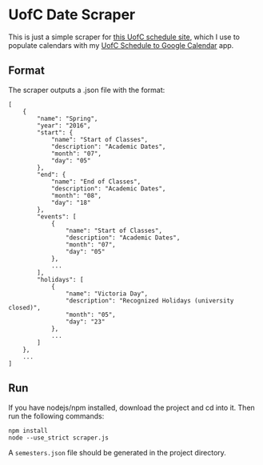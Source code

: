 # UofC Date Scraper

This is just a simple scraper for [this UofC schedule site](https://www.ucalgary.ca/pubs/calendar/current/academic-schedule.html), which I use to populate calendars with my [UofC Schedule to Google Calendar](http://schedule.blakemealey.ca) app.

## Format

The scraper outputs a .json file with the format:

	[
		{
			"name": "Spring",
			"year": "2016",
			"start": {
				"name": "Start of Classes",
				"description": "Academic Dates",
				"month": "07",
				"day": "05"
			},
			"end": {
				"name": "End of Classes",
				"description": "Academic Dates",
				"month": "08",
				"day": "18"
			},
			"events": [
				{
					"name": "Start of Classes",
					"description": "Academic Dates",
					"month": "07",
					"day": "05"
				},
				...
			],
			"holidays": [
				{
					"name": "Victoria Day",
					"description": "Recognized Holidays (university closed)",
					"month": "05",
					"day": "23"
				},
				...
			]
		},
		...
	]

## Run

If you have nodejs/npm installed, download the project and cd into it. Then run the following commands:

	npm install
	node --use_strict scraper.js

A `semesters.json` file should be generated in the project directory.